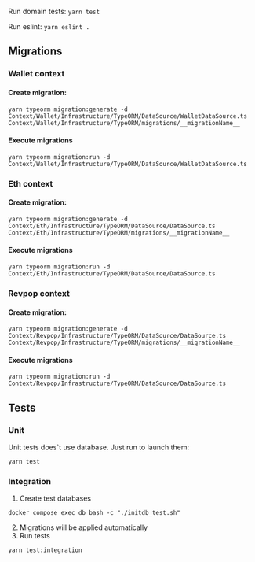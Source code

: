 Run domain tests: `yarn test`

Run eslint: `yarn eslint .`

## Migrations
### Wallet context
#### Create migration: 
```
yarn typeorm migration:generate -d Context/Wallet/Infrastructure/TypeORM/DataSource/WalletDataSource.ts Context/Wallet/Infrastructure/TypeORM/migrations/__migrationName__
```

#### Execute migrations
```
yarn typeorm migration:run -d Context/Wallet/Infrastructure/TypeORM/DataSource/WalletDataSource.ts
```

### Eth context
#### Create migration:
```
yarn typeorm migration:generate -d Context/Eth/Infrastructure/TypeORM/DataSource/DataSource.ts Context/Eth/Infrastructure/TypeORM/migrations/__migrationName__
```

#### Execute migrations
```
yarn typeorm migration:run -d Context/Eth/Infrastructure/TypeORM/DataSource/DataSource.ts
```

### Revpop context
#### Create migration:
```
yarn typeorm migration:generate -d Context/Revpop/Infrastructure/TypeORM/DataSource/DataSource.ts Context/Revpop/Infrastructure/TypeORM/migrations/__migrationName__
```

#### Execute migrations
```
yarn typeorm migration:run -d Context/Revpop/Infrastructure/TypeORM/DataSource/DataSource.ts
```

## Tests
### Unit
Unit tests does`t use database. Just run to launch them:
```
yarn test
```

### Integration
1. Create test databases
```
docker compose exec db bash -c "./initdb_test.sh"
```
2. Migrations will be applied automatically
3. Run tests
```
yarn test:integration
```